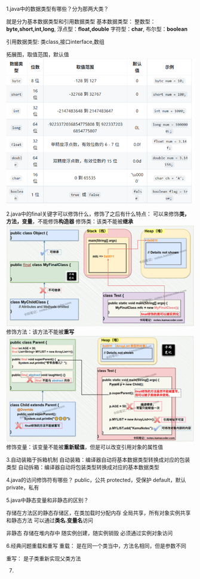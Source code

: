 
1.java中的数据类型有哪些？分为那两大类？

  就是分为基本数据类型和引用数据类型
基本数据类型：
整数型：**byte,short,int,long**,
浮点型：**float,double**
字符型：**char**,
布尔型：**boolean**

引用数据类型:
类class,接口interface,数组

拓展图，取值范围，默认值
![img.png](img.png)


2.java中的final关键字可以修饰什么，修饰了之后有什么特点：
可以来修饰**类，方法，变量**，不能修饰**构造器**
修饰类：该类不能被**继承**
![img_1.png](img_1.png)
修饰方法：该方法不能被**重写**
![img_2.png](img_2.png)
修饰变量：该变量不能被**重新赋值**，但是可以改变引用对象的属性值



3.自动装箱于拆箱机制
自动装箱：编译器自动将基本数据类型转换成对应的包装类型
自动拆箱：编译器自动将包装类型转换成对应的基本数据类型




4.java的访问修饰符有哪些？
public，公共
protected，受保护
default，默认
private，私有


5.java中静态变量和非静态的区别？

存储在方法区的静态存储区，在类加载时分配内存
全局共享，所有对象实例共享和静态方法
可以通过**类名.变量名**访问

非静态
存储在堆内存中
随实例创建，随实例销毁
必须通过实例对象访问


6.经典问题重载和重写
重载：
是在同一个类当中，方法名相同，但是参数不同

重写：
是子类重新实现父类方法


7.





















